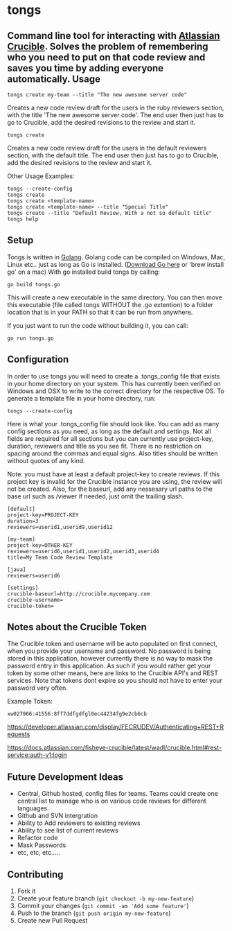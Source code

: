 tongs
================================
Command line tool for interacting with [Atlassian Crucible](https://www.atlassian.com/software/crucible/overview). Solves the problem of 
remembering who you need to put on that code review and saves you time 
by adding everyone automatically.
Usage
--------------------------------
    tongs create my-team --title "The new awesome server code"

Creates a new code review draft for the users in the ruby reviewers section,
with the title 'The new awesome server code'. The end user then just has to go to
Crucible, add the desired revisions to the review and start it. 

    tongs create

Creates a new code review draft for the users in the default reviewers section,
with the default title. The end user then just has to go to
Crucible, add the desired revisions to the review and start it. 

Other Usage Examples:

    tongs --create-config
    tongs create
    tongs create <template-name>
    tongs create <template-name> --title "Special Title"
    tongs create --title "Default Review, With a not so default title"
    tongs help

Setup
--------------------------------
Tongs is written in [Golang](http://golang.org/). Golang code can be compiled on 
Windows, Mac, Linux etc.. just as long as Go is installed.
([Download Go here](https://code.google.com/p/go/wiki/Downloads) or 'brew install go' on a mac) 
With go installed build tongs by calling:
    
    go build tongs.go
    
This will create a new executable in the same directory. You can then move this executable (file called tongs WITHOUT the .go extention) to a folder location that is in your PATH so that it can be run from anywhere.

If you just want to run the code without building it, you can call:

    go run tongs.go

Configuration
---------------------

In order to use tongs you will need to create a .tongs_config file that 
exists in your home directory on your system. This has currently been verified
on Windows and OSX to write to the correct directory for the respective OS.
To generate a template file in your home directory, run:

    tongs --create-config

Here is what your .tongs_config file should look like. You can add as many config sections 
as you need, as long as the default and settings. Not all fields are required for all sections
but you can currently use project-key, duration, reviewers and title as you see fit. There is no restriction on spacing 
around the commas and equal signs. Also titles should be written without quotes of any kind. 

Note: you must have at least a default project-key to create reviews. If this project key is invalid for the Crucible instance you are using, the review will not be created. Also, for the baseurl, add any nessesary url paths to the base url such as /viewer if needed, just omit the trailing slash.

    [default]
    project-key=PROJECT-KEY
    duration=3
    reviewers=userid1,userid9,userid12

    [my-team]
    project-key=OTHER-KEY
    reviewers=userid6,userid1,userid2,userid3,userid4
    title=My Team Code Review Template

    [java]
    reviewers=userid6

    [settings]
    crucible-baseurl=http://crucible.mycompany.com
    crucible-username=
    crucible-token=
    
Notes about the Crucible Token
-------------------------------

The Crucible token and username will be auto populated on first connect, when you provide your username 
and password. No password is being stored in this application, however currently there is no way to mask 
the password entry in this application. As such if you would rather get your token by some other means, 
here are links to the Crucible API's and REST services. Note that tokens dont expire so you should not 
have to enter your password very often.

Example Token:
    
    xw027966:41556:8ff7ddfgdfgl0ec44234fg9e2cb6cb

https://developer.atlassian.com/display/FECRUDEV/Authenticating+REST+Requests

https://docs.atlassian.com/fisheye-crucible/latest/wadl/crucible.html#rest-service:auth-v1:login





Future Development Ideas
--------------------------------------------

* Central, Github hosted, config files for teams. Teams could create one central list to manage who is on various code reviews for different languages.
* Github and SVN intergration
* Ability to Add reviewers to existing reviews
* Ability to see list of current reviews
* Refactor code
* Mask Passwords
* etc, etc, etc.....


## Contributing

1. Fork it
2. Create your feature branch (`git checkout -b my-new-feature`)
3. Commit your changes (`git commit -am 'Add some feature'`)
4. Push to the branch (`git push origin my-new-feature`)
5. Create new Pull Request

